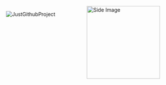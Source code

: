 <img src="https://github.com/sciencepal/sciencepal/blob/master/assets/life_balance.gif" alt="Side Image" align="right" width="200" height="auto" />


<p align="center">
  <img align="center" src="https://github-readme-streak-stats.herokuapp.com/?user=JustGithubProject&" alt="JustGithubProject" />
</p>



